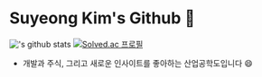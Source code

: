 # Suyeong Kim's Github 👋
!['s github stats](https://github-readme-stats.vercel.app/api?username=ShiningSu0&show_icons=true)
[![Solved.ac
프로필](http://mazassumnida.wtf/api/generate_badge?boj=thesy0207)](https://solved.ac/thesy0207)

- 개발과 주식, 그리고 새로운 인사이트를 좋아하는 산업공학도입니다 😄

<!--
**ShiningSu0/ShiningSu0** is a ✨ _special_ ✨ repository because its `README.md` (this file) appears on your GitHub profile.

Here are some ideas to get you started:

- 🔭 I’m currently working on ...
###- 🌱 I’m currently learning ...
- 👯 I’m looking to collaborate on ...
- 🤔 I’m looking for help with ...
- 💬 Ask me about ...
- 📫 How to reach me: ...
- 😄 Pronouns: ...
- ⚡ Fun fact: ...
-->
